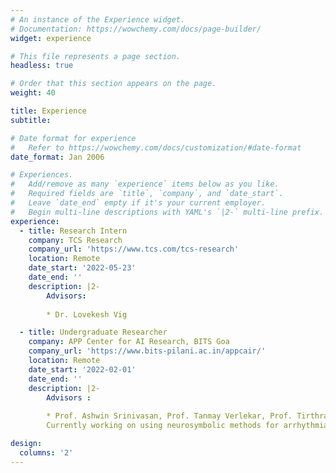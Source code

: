 ```yaml
---
# An instance of the Experience widget.
# Documentation: https://wowchemy.com/docs/page-builder/
widget: experience

# This file represents a page section.
headless: true

# Order that this section appears on the page.
weight: 40

title: Experience
subtitle:

# Date format for experience
#   Refer to https://wowchemy.com/docs/customization/#date-format
date_format: Jan 2006

# Experiences.
#   Add/remove as many `experience` items below as you like.
#   Required fields are `title`, `company`, and `date_start`.
#   Leave `date_end` empty if it's your current employer.
#   Begin multi-line descriptions with YAML's `|2-` multi-line prefix.
experience:
  - title: Research Intern
    company: TCS Research
    company_url: 'https://www.tcs.com/tcs-research'
    location: Remote
    date_start: '2022-05-23'
    date_end: ''
    description: |2-
        Advisors:
        
        * Dr. Lovekesh Vig

  - title: Undergraduate Researcher
    company: APP Center for AI Research, BITS Goa
    company_url: 'https://www.bits-pilani.ac.in/appcair/'
    location: Remote
    date_start: '2022-02-01'
    date_end: ''
    description: |2-
        Advisors : 
        
        * Prof. Ashwin Srinivasan, Prof. Tanmay Verlekar, Prof. Tirthraj Dash, Dr. Lovekesh Vig, Dr. Gautam Shroff
        Currently working on using neurosymbolic methods for arrhythmia detection.

design:
  columns: '2'
---
```

